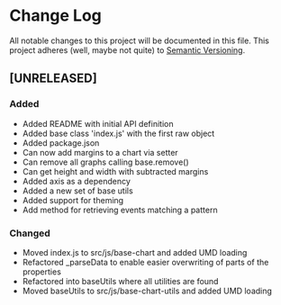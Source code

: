# Change Log
All notable changes to this project will be documented in this file.
This project adheres (well, maybe not quite) to [Semantic Versioning](http://semver.org/).




## [UNRELEASED]
### Added
- Added README with initial API definition
- Added base class 'index.js' with the first raw object
- Added package.json
- Can now add margins to a chart via setter
- Can remove all graphs calling base.remove()
- Can get height and width with subtracted margins
- Added axis as a dependency
- Added a new set of base utils
- Added support for theming
- Add method for retrieving events matching a pattern


### Changed
- Moved index.js to src/js/base-chart and added UMD loading
- Refactored _parseData to enable easier overwriting of parts of the properties
- Refactored into baseUtils where all utilities are found
- Moved baseUtils to src/js/base-chart-utils and added UMD loading

[//]: ##############################################
<!---
[//]: # (Legend)
[Added]:        <> (for new features.)
[Changed]:      <> (for changes in existing functionality.)
[Deprecated]:   <> (for once-stable features removed in upcoming releases.)
[Removed]:      <> (for deprecated features removed in this release.)
[Fixed]:        <> (for any bug fixes.)
[Security]:     <> (to invite users to upgrade in case of vulnerabilities.)
--->